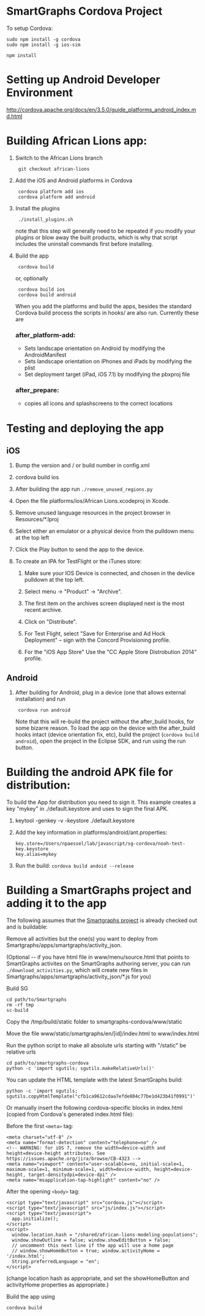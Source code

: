 SmartGraphs Cordova Project
===========================

To setup Cordova:

    sudo npm install -g cordova
    sudo npm install -g ios-sim

    npm install

Setting up Android Developer Environment
========================================

<http://cordova.apache.org/docs/en/3.5.0/guide_platforms_android_index.md.html>


Building African Lions app:
===========================

1. Switch to the African Lions branch

        git checkout african-lions

2. Add the iOS and Android platforms in Cordova

        cordova platform add ios
        cordova platform add android

3. Install the plugins

        ./install_plugins.sh

    note that this step will generally need to be repeated if you modify your plugins or
    blow away the built products, which is why that script includes the uninstall commands
    first before installing.

4. Build the app

        cordova build

    or, optionally

        cordova build ios
        cordova build android

    When you add the platforms and build the apps, besides the standard Cordova build process the
    scripts in hooks/ are also run. Currently these are

    ### after_platform-add:

    * Sets landscape orientation on Android by modifying the AndroidManifest
    * Sets landscape orientation on iPhones and iPads by modifying the plist
    * Set deployment target (iPad, iOS 7.1) by modifying the pbxproj file

    ### after_prepare:

    * copies all icons and splashscreens to the correct locations



Testing and deploying the app
=============================

iOS
---

1. Bump the version and / or build number in config.xml

1. cordova build ios

1. After building the app run `./remove_unused_regions.py`

1. Open the file platforms/ios/African Lions.xcodeproj in Xcode.

1. Remove unused language resources in the project browser in Resources/*.lproj

1. Select either an emulator or a physical device from the pulldown menu at the top left

1. Click the Play button to send the app to the device.

1. To create an IPA for TestFlight or the iTunes store:
  
    1. Make sure your IOS Device is connected, and chosen in the devlice pulldown at the top left.

    1. Select menu → "Product" → "Archive".

    1. The first item on the archives screen displayed next is the most recent archive.

    1. Click on "Distribute". 

    1. For Test Flight, select "Save for Enterprise and Ad Hock Deployment" – sign with the Concord Provisioning profile.

    1. For the "iOS App Store" Use the "CC Apple Store Distrobution 2014" profile.


Android
-------

1. After building for Android, plug in a device (one that allows external installation) and run

        cordova run android

    Note that this will re-build the project without the after_build hooks, for some bizarre reason.
    To load the app on the device with the after_build hooks intact (device orientation fix, etc),
    build the project (`cordova build android`), open the project in the Eclipse SDK, and run using
    the run button.


Building the android APK file for distribution:
===============================================

To build the App for distribution you need to sign it.
This example creates a key "mykey" in ./default.keystore and uses to
sign the final APK.

1. keytool -genkey -v -keystore ./default.keystore

2. Add the key information in platforms/android/ant.properties:

    ```
    key.store=/Users/npaessel/lab/javascript/sg-cordova/noah-test-key.keystore
    key.alias=mykey
    ```
3. Run the build: `cordova build andoid --release`


Building a SmartGraphs project and adding it to the app
=======================================================

The following assumes that the [Smartgraphs project](https://github.com/concord-consortium/Smartgraphs)
is already checked out and is buildable:

Remove all activities but the one(s) you want to deploy from Smartgraphs/apps/smartgraphs/activity_json.

(Optional -- if you have html file in www/menu/source.html that points to SmartGraphs activites on the
SmartGraphs authoring server, you can run `./download_activities.py`, which will create new files in
Smartgraphs/apps/smartgraphs/activity_json/*.js for you)

Build SG

    cd path/to/Smartgraphs
    rm -rf tmp
    sc-build

Copy the /tmp/build/static folder to smartgraphs-cordova/www/static

Move the file www/static/smartgraphs/en/[id]/indev.html to www/index.html

Run the python script to make all absolute urls starting with "/static" be relative urls

    cd path/to/smartgraphs-cordova
    python -c 'import sgutils; sgutils.makeRelativeUrls()'

You can update the HTML template with the latest SmartGraphs build:

    python -c 'import sgutils; sgutils.copyHtmlTemplate("cfb1ca9612cdaa7efde804c77be1d423b41f0991")'

Or manually insert the following cordova-specific blocks in index.html (copied from Cordova's generated index.html file):

Before the first `<meta>` tag:

    <meta charset="utf-8" />
    <meta name="format-detection" content="telephone=no" />
    <!-- WARNING: for iOS 7, remove the width=device-width and height=device-height attributes. See https://issues.apache.org/jira/browse/CB-4323 -->
    <meta name="viewport" content="user-scalable=no, initial-scale=1, maximum-scale=1, minimum-scale=1, width=device-width, height=device-height, target-densitydpi=device-dpi" />
    <meta name="msapplication-tap-highlight" content="no" />

After the opening `<body>` tag:

    <script type="text/javascript" src="cordova.js"></script>
    <script type="text/javascript" src="js/index.js"></script>
    <script type="text/javascript">
      app.initialize();
    </script>
    <script>
      window.location.hash = "/shared/african-lions-modeling-populations";
      window.showOutline = false; window.showEditButton = false;
      // uncomment this next line if the app will use a home page
      // window.showHomeButton = true; window.activityHome = '/index.html';
      String.preferredLanguage = "en";
    </script>

(change location hash as appropriate, and set the showHomeButton and activityHome properties as appropriate.)

Build the app using

    cordova build
